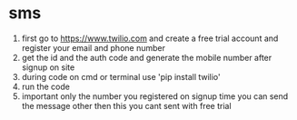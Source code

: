 # sms
1. first go to https://www.twilio.com and create a free trial account and register your email and phone number
2. get the id and the auth code and generate the mobile number after signup on site
3. during code on cmd or terminal use 'pip install twilio'
4. run the code 
5. important
only the number you registered on signup time you can send the message other then this you cant sent with free trial
